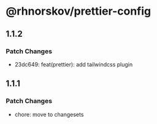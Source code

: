 # @rhnorskov/prettier-config

## 1.1.2

### Patch Changes

- 23dc649: feat(prettier): add tailwindcss plugin

## 1.1.1

### Patch Changes

- chore: move to changesets
